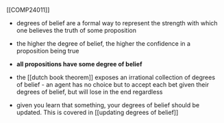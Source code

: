 [[COMP24011]]

- degrees of belief are a formal way to represent the strength with which one believes the truth of some proposition
- the higher the degree of belief, the higher the confidence in a proposition being true
- **all propositions have some degree of belief**

- the [[dutch book theorem]] exposes an irrational collection of degrees of belief - an agent has no choice but to accept each bet given their degrees of belief, but will lose in the end regardless

- given you learn that something, your degrees of belief should be updated. This is covered in [[updating degrees of belief]]